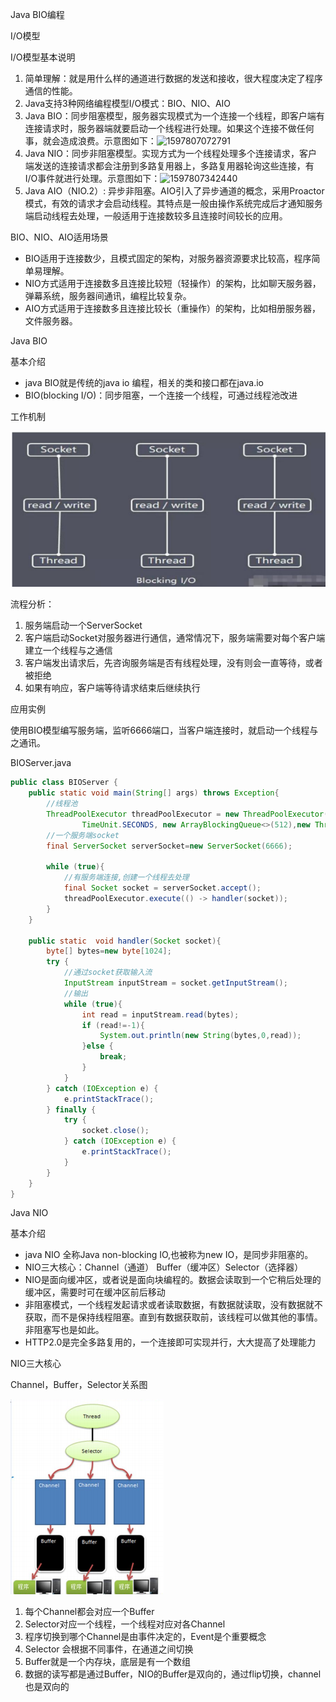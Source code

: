 Java BIO编程

I/O模型

I/O模型基本说明

1. 简单理解：就是用什么样的通道进行数据的发送和接收，很大程度决定了程序通信的性能。
2. Java支持3种网络编程模型I/O模式：BIO、NIO、AIO
3. Java BIO：同步阻塞模型，服务器实现模式为一个连接一个线程，即客户端有连接请求时，服务器端就要启动一个线程进行处理。如果这个连接不做任何事，就会造成浪费。示意图如下：![1597807072791](C:\Users\lenovo\AppData\Local\Temp\1597807072791.png)
4. Java NIO：同步非阻塞模型。实现方式为一个线程处理多个连接请求，客户端发送的连接请求都会注册到多路复用器上，多路复用器轮询这些连接，有I/O事件就进行处理。示意图如下：![1597807342440](C:\Users\lenovo\AppData\Local\Temp\1597807342440.png)
5. Java AIO（NIO.2）: 异步非阻塞。AIO引入了异步通道的概念，采用Proactor模式，有效的请求才会启动线程。其特点是一般由操作系统完成后才通知服务端启动线程去处理，一般适用于连接数较多且连接时间较长的应用。

BIO、NIO、AIO适用场景

- BIO适用于连接数少，且模式固定的架构，对服务器资源要求比较高，程序简单易理解。
- NIO方式适用于连接数多且连接比较短（轻操作）的架构，比如聊天服务器，弹幕系统，服务器间通讯，编程比较复杂。
- AIO方式适用于连接数多且连接比较长（重操作）的架构，比如相册服务器，文件服务器。

Java BIO

基本介绍

- java BIO就是传统的java io 编程，相关的类和接口都在java.io
- BIO(blocking I/O)：同步阻塞，一个连接一个线程，可通过线程池改进

工作机制

![1597816276729](./bio编程/1.png)

流程分析：

1. 服务端启动一个ServerSocket
2. 客户端启动Socket对服务器进行通信，通常情况下，服务端需要对每个客户端建立一个线程与之通信
3. 客户端发出请求后，先咨询服务端是否有线程处理，没有则会一直等待，或者被拒绝
4. 如果有响应，客户端等待请求结束后继续执行

应用实例

使用BIO模型编写服务端，监听6666端口，当客户端连接时，就启动一个线程与之通讯。

BIOServer.java

```java
public class BIOServer {
    public static void main(String[] args) throws Exception{
        //线程池
        ThreadPoolExecutor threadPoolExecutor = new ThreadPoolExecutor(5, 10, 30,
                TimeUnit.SECONDS, new ArrayBlockingQueue<>(512),new ThreadPoolExecutor.DiscardPolicy());
        //一个服务端socket
        final ServerSocket serverSocket=new ServerSocket(6666);

        while (true){
            //有服务端连接,创建一个线程去处理
            final Socket socket = serverSocket.accept();
            threadPoolExecutor.execute(() -> handler(socket));
        }
    }

    public static  void handler(Socket socket){
        byte[] bytes=new byte[1024];
        try {
            //通过socket获取输入流
            InputStream inputStream = socket.getInputStream();
            //输出
            while (true){
                int read = inputStream.read(bytes);
                if (read!=-1){
                    System.out.println(new String(bytes,0,read));
                }else {
                    break;
                }
            }
        } catch (IOException e) {
            e.printStackTrace();
        } finally {
            try {
                socket.close();
            } catch (IOException e) {
                e.printStackTrace();
            }
        }
    }
}
```

Java NIO

基本介绍

- java NIO 全称Java non-blocking IO,也被称为new IO，是同步非阻塞的。
- NIO三大核心：Channel（通道） Buffer（缓冲区）Selector（选择器）
- NIO是面向缓冲区，或者说是面向块编程的。数据会读取到一个它稍后处理的缓冲区，需要时可在缓冲区前后移动
- 非阻塞模式，一个线程发起请求或者读取数据，有数据就读取，没有数据就不获取，而不是保持线程阻塞。直到有数据获取前，该线程可以做其他的事情。非阻塞写也是如此。
- HTTP2.0是完全多路复用的，一个连接即可实现并行，大大提高了处理能力

NIO三大核心

Channel，Buffer，Selector关系图

![1597818219145](./bio编程/2.png)

1. 每个Channel都会对应一个Buffer
2. Selector对应一个线程，一个线程对应对各Channel
3. 程序切换到哪个Channel是由事件决定的，Event是个重要概念
4. Selector 会根据不同事件，在通道之间切换
5. Buffer就是一个内存块，底层是有一个数组
6. 数据的读写都是通过Buffer，NIO的Buffer是双向的，通过flip切换，channel也是双向的

